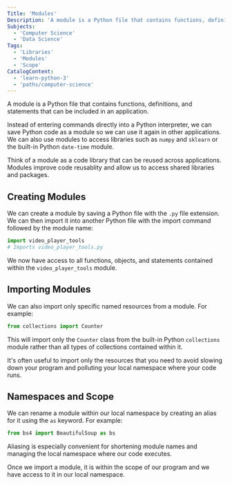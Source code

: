 ```yaml
---
Title: 'Modules'
Description: 'A module is a Python file that contains functions, definitions, and statements that can be included in an application. Instead of entering commands directly into a Python interpreter, we can save Python code as a module so we can use it again in other applications. We can also use modules to access libraries such as numpy and sklearn or the built-in Python date-time module.' 
Subjects:
  - 'Computer Science'
  - 'Data Science'
Tags: 
  - 'Libraries'
  - 'Modules'
  - 'Scope'
CatalogContent: 
  - 'learn-python-3'
  - 'paths/computer-science'
---
```


A module is a Python file that contains functions, definitions, and statements that can be included in an application.

Instead of entering commands directly into a Python interpreter, we can save Python code as a module so we can use it again in other applications. We can also use modules to access libraries such as `numpy` and `sklearn` or the built-in Python `date-time` module. 

Think of a module as a code library that can be reused across applications. Modules improve code reusablity and allow us to access shared libraries and packages.

## Creating Modules

We can create a module by saving a Python file with the `.py` file extension. We can then import it into another Python file with the import command followed by the module name:

```py
import video_player_tools
# Imports video_player_tools.py
```

We now have access to all functions, objects, and statements contained within the `video_player_tools` module.

## Importing Modules

We can also import only specific named resources from a module. For example:

```py
from collections import Counter
```

This will import only the `Counter` class from the built-in Python `collections` module rather than all types of collections contained within it.

It's often useful to import only the resources that you need to avoid slowing down your program and polluting your local namespace where your code runs.

## Namespaces and Scope

We can rename a module within our local namespace by creating an alias for it using the `as` keyword. For example:

```py
from bs4 import BeautifulSoup as bs
```

Aliasing is especially convenient for shortening module names and managing the local namespace where our code executes.

Once we import a module, it is within the scope of our program and we have access to it in our local namespace.
